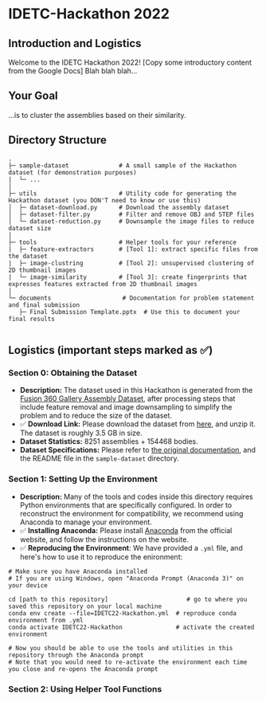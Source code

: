 # IDETC-Hackathon 2022
## Introduction and Logistics
Welcome to the IDETC Hackathon 2022!
[Copy some introductory content from the Google Docs]
Blah blah blah...

## Your Goal
...is to cluster the assemblies based on their similarity.

## Directory Structure

```
.
├─ sample-dataset              # A small sample of the Hackathon dataset (for demonstration purposes)
|  └─ ...
│ 
├─ utils                       # Utility code for generating the Hackathon dataset (you DON'T need to know or use this)
│  ├─ dataset-download.py      # Download the assembly dataset
│  ├─ dataset-filter.py        # Filter and remove OBJ and STEP files
│  └─ dataset-reduction.py     # Downsample the image files to reduce dataset size
│ 
├─ tools                       # Helper tools for your reference
|  ├─ feature-extractors       # [Tool 1]: extract specific files from the dataset
|  ├─ image-clustring          # [Tool 2]: unsupervised clustering of 2D thumbnail images
|  └─ image-similarity         # [Tool 3]: create fingerprints that expresses features extracted from 2D thumbnail images
│ 
└─ documents                    # Documentation for problem statement and final submission 
   ├─ Final Submission Template.pptx  # Use this to document your final results


```

## Logistics (important steps marked as :white_check_mark:)

### Section 0: Obtaining the Dataset 
- **Description:** The dataset used in this Hackathon is generated from the [Fusion 360 Gallery Assembly Dataset](https://github.com/AutodeskAILab/Fusion360GalleryDataset/blob/master/docs/assembly.md), after processing steps that include feature removal and image downsampling to simplify the problem and to reduce the size of the dataset.
- :white_check_mark: **Download Link:** Please download the dataset from [here](https://myshare.autodesk.com/:u:/g/personal/shijie_bian_autodesk_com/EaNGU_hPjUJIig61f10SlTMBZ1aCvkiMoGlIxfcIAbIfHQ?e=VXlRb0), and unzip it. The dataset is roughly 3.5 GB in size.
- **Dataset Statistics:** 8251 assemblies + 154468 bodies.
- **Dataset Specifications:** Please refer to [the original documentation](https://github.com/AutodeskAILab/Fusion360GalleryDataset/blob/master/docs/assembly.md), and the README file in the `sample-dataset` directory.

### Section 1: Setting Up the Environment
- **Description:** Many of the tools and codes inside this directory requires Python environments that are specifically configured. In order to reconstruct the environment for compatibility, we recommend using Anaconda to manage your environment.
- :white_check_mark: **Installing Anaconda:** Please install [Anaconda](https://www.anaconda.com/) from the official website, and follow the instructions on the website.
- :white_check_mark: **Reproducing the Environment**: We have provided a `.yml` file, and here's how to use it to reproduce the enironment:

```
# Make sure you have Anaconda installed
# If you are using Windows, open "Anaconda Prompt (Anaconda 3)" on your device

cd [path to this repository]                      # go to where you saved this repository on your local machine
conda env create --file=IDETC22-Hackathon.yml  # reproduce conda environment from .yml
conda activate IDETC22-Hackathon               # activate the created environment

# Now you should be able to use the tools and utilities in this repository through the Anaconda prompt
# Note that you would need to re-activate the environment each time you close and re-opens the Anaconda prompt
```

### Section 2: Using Helper Tool Functions
